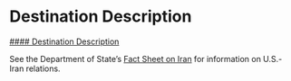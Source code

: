 # Destination Description

[#### Destination Description](javascript:void(0); "Destination Description")

See the Department of State’s [Fact Sheet on Iran](https://www.state.gov/countries-areas/iran/) for information on U.S.-Iran relations.